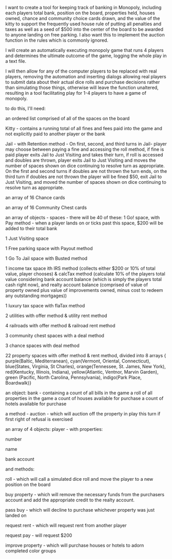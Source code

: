 I want to create a tool for keeping track of banking in Monopoly, including each players total bank, position on the board, properties held, houses owned, chance and community choice cards drawn, and the value of the kitty to support the frequently used house rule of putting all penalties and taxes as well as a seed of $500 into the center of the board to be awarded to anyone landing on free parking.  I also want this to implement the auction function in the rules which is commonly ignored.

I will create an automatically executing monopoly game that runs 4 players and determines the ultimate outcome of the game, logging the whole play in a text file.

I will then allow for any of the computer players to be replaced with real players, removing the automation and inserting dialogs allowing real players to submit data about their actual dice rolls and purchase decisions rather than simulating those things, otherwise will leave the function unaltered, resulting in a tool facilitating play for 1-4 players to have a game of monopoly.

to do this, I'll need:


an ordered list comprised of all of the spaces on the board 

Kitty - contains a running total of all fines and fees paid into the game and not explicitly paid to another player or the bank

Jail - with Retention method - On first, second, and third turns in Jail- player may choose between paying a fine and accessing the roll method, if fine is paid player exits Jail to Just Visiting and takes their turn, if roll is accessed and doubles are thrown, player exits Jail to Just Visiting and moves the number of spaces shown on dice continuing to resolve turn as appropriate.  On the first and second turns if doubles are not thrown the turn ends, on the third turn if doubles are not thrown the player will be fined $50, exit Jail to Just Visiting, and moved the number of spaces shown on dice continuing to resolve turn as appropriate.

an array of 16 Chance cards

an array of 16 Community Chest cards

an array of objects - spaces - there will be 40 of these:
1 Go! space, with Pay method - when a player lands on or ticks past this space, $200 will be added to their total bank

1 Just Visiting space

1 Free parking space with Payout method

1 Go To Jail space with Busted method

1 income tax space ith IRS method (collects either $200 or 10% of total value, player chooses) & calcTax method (calculate 10% of the players total value considering bank account balance (which is simply the players total cash right now), and realty account balance (comprised of value of property owned plus value of improvements owned, minus cost to redeem any outstanding mortgages))

1 luxury tax space with flaTax method

2 utilities with offer method & utility rent method

4 railroads with offer method & railroad rent method

3 community chest spaces with a deal method

3 chance spaces with deal method

22 property spaces with offer method & rent method, divided into 8 arrays { purple(Baltic, Mediterranean), cyan(Vermont, Oriental, Connecticut), blue(States, Virginia, St Charles), orange(Tennessee, St. James, New York), red(Kentucky, Illinois, Indiana), yellow(Atlantic, Ventnor, Marvin Garden), green (Pacific, North Carolina, Pennsylvania), indigo(Park Place, Boardwalk)}


an object: bank - containing
a count of all bills in the game
a roll of all properties in the game
a count of houses available for purchase
a count of hotels available for purchase

a method - auction - which will auction off the property in play this turn if first right of refusal is exercised

an array of 4 objects: player - with properties:

number

name

bank account

and methods:

roll - which will call a simulated dice roll and move the player to a new position on the board

buy property - which will remove the necessary funds from the purchasers account and add the appropriate credit to the realty account.

pass buy - which will decline to purchase whichever property was just landed on

request rent - which will request rent from another player

request pay - will request $200 

improve property - which will purchase houses or hotels to adorn completed color groups


